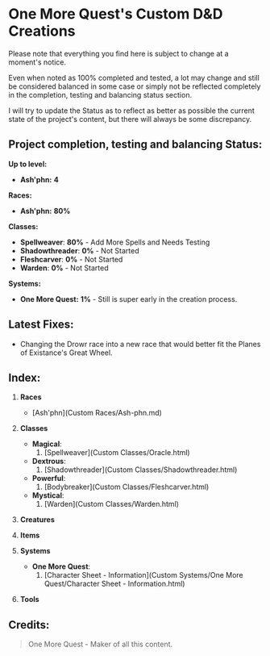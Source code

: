 # **One More Quest**'s Custom D&D Creations
Please note that everything you find here is subject to change at a moment's notice.

Even when noted as 100% completed and tested, a lot may change and still be considered balanced in some case or simply not be reflected completely in the completion, testing and balancing status section.

I will try to update the Status as to reflect as better as possible the current state of the project's content, but there will always be some discrepancy.

## **Project completion, testing and balancing Status:**

**Up to level:**
- **Ash'phn:** **4**

**Races:**
- **Ash'phn:** **80%**

**Classes:**
- **Spellweaver**: **80%** - Add More Spells and Needs Testing
- **Shadowthreader**: **0%** - Not Started
- **Fleshcarver**: **0%** - Not Started
- **Warden**: **0%** - Not Started

**Systems:**
- **One More Quest:** **1%** - Still is super early in the creation process.


## **Latest Fixes:**
- Changing the Drowr race into a new race that would better fit the Planes of Existance's Great Wheel.

## **Index:**

1. **Races**
    - [Ash'phn](Custom Races/Ash-phn.md)

2. **Classes**
    - **Magical**:
        1. [Spellweaver](Custom Classes/Oracle.html)
    - **Dextrous**:
        1. [Shadowthreader](Custom Classes/Shadowthreader.html)
    - **Powerful**:
        1. [Bodybreaker](Custom Classes/Fleshcarver.html)
    - **Mystical**:
        1. [Warden](Custom Classes/Warden.html)

3. **Creatures**

4. **Items**

5. **Systems**
   - **One More Quest**:
     1. [Character Sheet - Information](Custom Systems/One More Quest/Character Sheet - Information.html)

6. **Tools**

## **Credits:**

> One More Quest - Maker of all this content.
